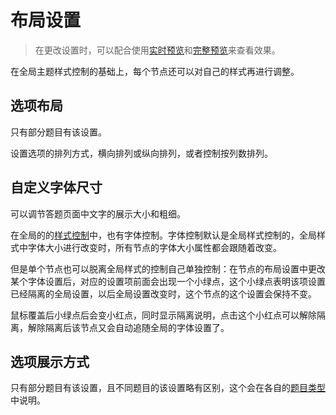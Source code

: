 # 布局设置

> 在更改设置时，可以配合使用[实时预览](../preview/realtime.md)和[完整预览](../preview/full.md)来查看效果。

在全局主题样式控制的基础上，每个节点还可以对自己的样式再进行调整。

## 选项布局
只有部分题目有该设置。

设置选项的排列方式，横向排列或纵向排列，或者控制按列数排列。

## 自定义字体尺寸
可以调节答题页面中文字的展示大小和粗细。

在全局的的[样式控制](../theme/concept.md)中，也有字体控制。字体控制默认是全局样式控制的，全局样式中字体大小进行改变时，所有节点的字体大小属性都会跟随着改变。

但是单个节点也可以脱离全局样式的控制自己单独控制：在节点的布局设置中更改某个字体设置后，对应的设置项前面会出现一个小绿点，这个小绿点表明该项设置已经隔离的全局设置，以后全局设置改变时，这个节点的这个设置会保持不变。

鼠标覆盖后小绿点后会变小红点，同时显示隔离说明，点击这个小红点可以解除隔离，解除隔离后该节点又会自动追随全局的字体设置了。

## 选项展示方式
只有部分题目有该设置，且不同题目的该设置略有区别，这个会在各自的[题目类型](../nodes/concept.md)中说明。

